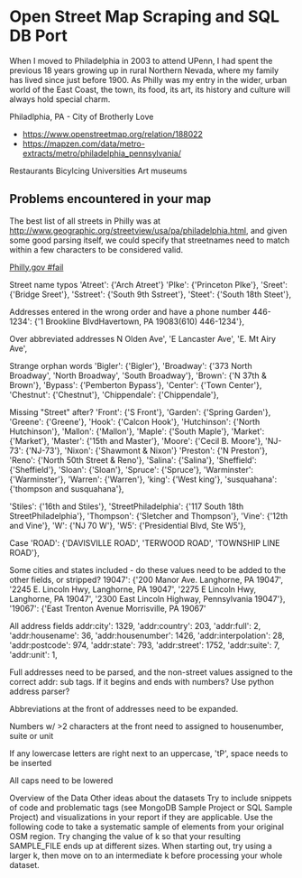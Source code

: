 Open Street Map Scraping and SQL DB Port
==========

When I moved to Philadelphia in 2003 to attend UPenn, I had spent the previous 18 years growing up in rural Northern Nevada, where my family has lived since just before 1900. As Philly was my entry in the wider, urban world of the East Coast, the town, its food, its art, its history and culture will always hold special charm. 

Philadlphia, PA - City of Brotherly Love

* https://www.openstreetmap.org/relation/188022
* https://mapzen.com/data/metro-extracts/metro/philadelphia_pennsylvania/


Restaurants
Bicylcing
Universities
Art museums

## Problems encountered in your map

The best list of all streets in Philly was at http://www.geographic.org/streetview/usa/pa/philadelphia.html, and given some good parsing itself, we could specify that streetnames need to match within a few characters to be considered valid. 

[Philly.gov #fail](./Philly_gov_search_kaput.jpg)


Street name typos
'Atreet': {'Arch Atreet'}
'PIke': {'Princeton PIke'},
'Sreet': {'Bridge Sreet'},
             'Sstreet': {'South 9th Sstreet'},
'Steet': {'South 18th Steet'},

Addresses entered in the wrong order and have a phone number 
446-1234': {'1 Brookline BlvdHavertown, PA 19083(610) 446-1234'},

Over abbreviated addresses
N Olden Ave',
              'E Lancaster Ave',
              'E. Mt Airy Ave',

Strange orphan words
'Bigler': {'Bigler'},
'Broadway': {'373 North Broadway',
              'North Broadway',
              'South Broadway'},
             'Brown': {'N 37th & Brown'},
             'Bypass': {'Pemberton Bypass'},
             'Center': {'Town Center'},
             'Chestnut': {'Chestnut'},
             'Chippendale': {'Chippendale'},

Missing "Street" after?
 'Front': {'S Front'},
             'Garden': {'Spring Garden'},
             'Greene': {'Greene'},
             'Hook': {'Calcon Hook'},
             'Hutchinson': {'North Hutchinson'},
              'Mallon': {'Mallon'},
             'Maple': {'South Maple'},
             'Market': {'Market'},
             'Master': {'15th and Master'},
             'Moore': {'Cecil B. Moore'},
             'NJ-73': {'NJ-73'},
             'Nixon': {'Shawmont & Nixon'}
             'Preston': {'N Preston'},
             'Reno': {'North 50th Street & Reno'},
             'Salina': {'Salina'},
             'Sheffield': {'Sheffield'},
             'Sloan': {'Sloan'},
             'Spruce': {'Spruce'},
             'Warminster': {'Warminster'},
             'Warren': {'Warren'},
             'king': {'West king'},
             'susquahana': {'thompson and susquahana'},

'Stiles': {'16th and Stiles'},
             'StreetPhiladelphia': {'117 South 18th StreetPhiladelphia'},
'Thompson': {'Sletcher and Thompson'},
             'Vine': {'12th and Vine'},
             'W': {'NJ 70 W'},
             'W5': {'Presidential Blvd, Ste W5'},

Case
'ROAD': {'DAVISVILLE ROAD', 'TERWOOD ROAD', 'TOWNSHIP LINE ROAD'},

Some cities and states included - do these values need to be added to the other fields, or stripped? 
19047': {'200 Manor Ave. Langhorne, PA 19047',
              '2245 E. Lincoln Hwy, Langhorne, PA 19047',
              '2275 E Lincoln Hwy, Langhorne, PA 19047',
              '2300  East Lincoln Highway, Pennsylvania 19047'},
             '19067': {'East Trenton Avenue Morrisville, PA 19067'

<node id="1698269474" lat="40.1781173" lon="-74.8801017" version="2" timestamp="2012-03-31T17:34:45Z" changeset="11169232" uid="70696" user="xybot">
		<tag k="name" v="Red Lobster"/>
		<tag k="amenity" v="restaurant"/>
		<tag k="addr:street" v="2275 E Lincoln Hwy, Langhorne, PA 19047"/>
		<tag k="addr:housename" v="2275"/>
	</node>

All address fields
  addr:city': 1329,
 'addr:country': 203,
 'addr:full': 2,
 'addr:housename': 36,
 'addr:housenumber': 1426,
 'addr:interpolation': 28,
 'addr:postcode': 974,
 'addr:state': 793,
 'addr:street': 1752,
 'addr:suite': 7,
 'addr:unit': 1,

Full addresses need to be parsed, and the non-street values assigned to the correct addr: sub tags.  If it begins and ends with numbers? Use python address parser? 

Abbreviations at the front of addresses need to be expanded. 

Numbers w/ >2 characters at the front need to assigned to housenumber, suite or unit

If any lowercase letters are right next to an uppercase, 'tP', space needs to be inserted

All caps need to be lowered 


Overview of the Data
Other ideas about the datasets
Try to include snippets of code and problematic tags (see MongoDB Sample Project or SQL Sample Project) and visualizations in your report if they are applicable.
Use the following code to take a systematic sample of elements from your original OSM region. Try changing the value of k so that your resulting SAMPLE_FILE ends up at different sizes. When starting out, try using a larger k, then move on to an intermediate k before processing your whole dataset.





